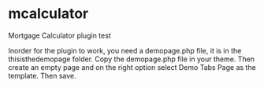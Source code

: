 # mcalculator
Mortgage Calculator plugin test

Inorder for the plugin to work, you need a demopage.php file, it is in the thisisthedemopage folder. Copy the demopage.php file in your theme.
Then create an empty page and on the right option select Demo Tabs Page as the template. Then save.
